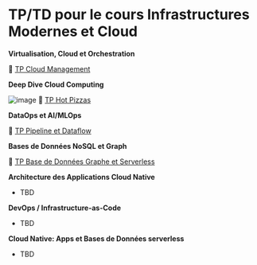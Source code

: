 # TP/TD pour le cours Infrastructures Modernes et Cloud

**Virtualisation, Cloud et Orchestration**

🧪 [TP Cloud Management](https://github.com/lvovan/CS-IMC-2021-2022/blob/main/TP%20Cloud%20Management.md)

**Deep Dive Cloud Computing**

![image](https://user-images.githubusercontent.com/22498922/145785566-ff585497-3ae5-4351-aadb-88944090229e.png)
🧪 [TP Hot Pizzas](https://github.com/lvovan/CS-IMC-2021-2022/blob/main/TP%20Hot%20Pizzas.md)

**DataOps et AI/MLOps**

🧪 [TP Pipeline et Dataflow](https://github.com/lvovan/CS-IMC-2021-2022/blob/main/TP%20Pipeline%20et%20Dataflow.md)

**Bases de Données NoSQL et Graph**

🧪 [TP Base de Données Graphe et Serverless](https://github.com/lvovan/CS-IMC-2021-2022/blob/main/TP%20Bdd%20Graphe%20et%20Serverless.md)

**Architecture des Applications Cloud Native**
- TBD

**DevOps / Infrastructure-as-Code**
- TBD

**Cloud Native: Apps et Bases de Données serverless**
- TBD
